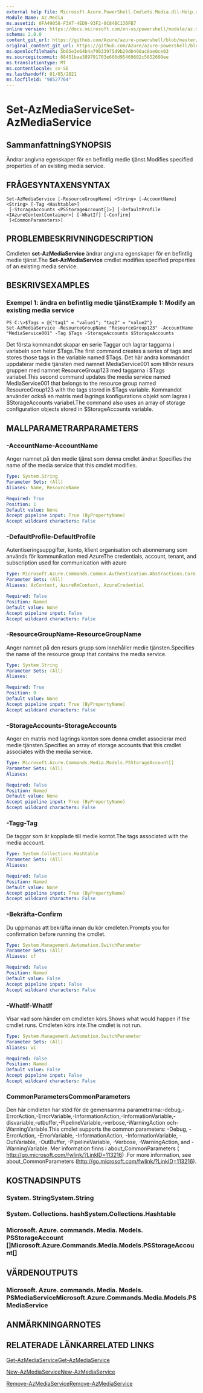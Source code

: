 ```yaml
---
external help file: Microsoft.Azure.PowerShell.Cmdlets.Media.dll-Help.xml
Module Name: Az.Media
ms.assetid: 0FA49058-F3A7-4ED9-93F2-0C84BC130FB7
online version: https://docs.microsoft.com/en-us/powershell/module/az.media/set-azmediaservice
schema: 2.0.0
content_git_url: https://github.com/Azure/azure-powershell/blob/master/src/Media/Media/help/Set-AzMediaService.md
original_content_git_url: https://github.com/Azure/azure-powershell/blob/master/src/Media/Media/help/Set-AzMediaService.md
ms.openlocfilehash: 5b85e3e64b4a79b33975d9b29d0498ac8ae0ce03
ms.sourcegitcommit: 68451baa389791703e666d95469602c5652609ee
ms.translationtype: MT
ms.contentlocale: sv-SE
ms.lasthandoff: 01/05/2021
ms.locfileid: "98527764"
---
```

# <span data-ttu-id="d02d1-101">Set-AzMediaService</span><span class="sxs-lookup"><span data-stu-id="d02d1-101">Set-AzMediaService</span></span>

## <span data-ttu-id="d02d1-102">Sammanfattning</span><span class="sxs-lookup"><span data-stu-id="d02d1-102">SYNOPSIS</span></span>
<span data-ttu-id="d02d1-103">Ändrar angivna egenskaper för en befintlig medie tjänst.</span><span class="sxs-lookup"><span data-stu-id="d02d1-103">Modifies specified properties of an existing media service.</span></span>

## <span data-ttu-id="d02d1-104">FRÅGESYNTAXEN</span><span class="sxs-lookup"><span data-stu-id="d02d1-104">SYNTAX</span></span>

```
Set-AzMediaService [-ResourceGroupName] <String> [-AccountName] <String> [-Tag <Hashtable>]
 [-StorageAccounts <PSStorageAccount[]>] [-DefaultProfile <IAzureContextContainer>] [-WhatIf] [-Confirm]
 [<CommonParameters>]
```

## <span data-ttu-id="d02d1-105">PROBLEMBESKRIVNING</span><span class="sxs-lookup"><span data-stu-id="d02d1-105">DESCRIPTION</span></span>
<span data-ttu-id="d02d1-106">Cmdleten **set-AzMediaService** ändrar angivna egenskaper för en befintlig medie tjänst.</span><span class="sxs-lookup"><span data-stu-id="d02d1-106">The **Set-AzMediaService** cmdlet modifies specified properties of an existing media service.</span></span>

## <span data-ttu-id="d02d1-107">BESKRIVS</span><span class="sxs-lookup"><span data-stu-id="d02d1-107">EXAMPLES</span></span>

### <span data-ttu-id="d02d1-108">Exempel 1: ändra en befintlig medie tjänst</span><span class="sxs-lookup"><span data-stu-id="d02d1-108">Example 1: Modify an existing media service</span></span>
```
PS C:\>$Tags = @{"tag1" = "value1"; "tag2" = "value2"}
Set-AzMediaService -ResourceGroupName "ResourceGroup123" -AccountName "MediaService001" -Tag $Tags -StorageAccounts $StorageAccounts
```

<span data-ttu-id="d02d1-109">Det första kommandot skapar en serie Taggar och lagrar taggarna i variabeln som heter $Tags.</span><span class="sxs-lookup"><span data-stu-id="d02d1-109">The first command creates a series of tags and stores those tags in the variable named $Tags.</span></span>
<span data-ttu-id="d02d1-110">Det här andra kommandot uppdaterar medie tjänsten med namnet MediaService001 som tillhör resurs gruppen med namnet ResourceGroup123 med taggarna i $Tags variabel.</span><span class="sxs-lookup"><span data-stu-id="d02d1-110">This second command updates the media service named MediaService001 that belongs to the resource group named ResourceGroup123 with the tags stored in $Tags variable.</span></span>
<span data-ttu-id="d02d1-111">Kommandot använder också en matris med lagrings konfigurations objekt som lagras i $StorageAccounts variabel.</span><span class="sxs-lookup"><span data-stu-id="d02d1-111">The command also uses an array of storage configuration objects stored in $StorageAccounts variable.</span></span>

## <span data-ttu-id="d02d1-112">MALLPARAMETRAR</span><span class="sxs-lookup"><span data-stu-id="d02d1-112">PARAMETERS</span></span>

### <span data-ttu-id="d02d1-113">-AccountName</span><span class="sxs-lookup"><span data-stu-id="d02d1-113">-AccountName</span></span>
<span data-ttu-id="d02d1-114">Anger namnet på den medie tjänst som denna cmdlet ändrar.</span><span class="sxs-lookup"><span data-stu-id="d02d1-114">Specifies the name of the media service that this cmdlet modifies.</span></span>

```yaml
Type: System.String
Parameter Sets: (All)
Aliases: Name, ResourceName

Required: True
Position: 1
Default value: None
Accept pipeline input: True (ByPropertyName)
Accept wildcard characters: False
```

### <span data-ttu-id="d02d1-115">-DefaultProfile</span><span class="sxs-lookup"><span data-stu-id="d02d1-115">-DefaultProfile</span></span>
<span data-ttu-id="d02d1-116">Autentiseringsuppgifter, konto, klient organisation och abonnemang som används för kommunikation med Azure</span><span class="sxs-lookup"><span data-stu-id="d02d1-116">The credentials, account, tenant, and subscription used for communication with azure</span></span>

```yaml
Type: Microsoft.Azure.Commands.Common.Authentication.Abstractions.Core.IAzureContextContainer
Parameter Sets: (All)
Aliases: AzContext, AzureRmContext, AzureCredential

Required: False
Position: Named
Default value: None
Accept pipeline input: False
Accept wildcard characters: False
```

### <span data-ttu-id="d02d1-117">-ResourceGroupName</span><span class="sxs-lookup"><span data-stu-id="d02d1-117">-ResourceGroupName</span></span>
<span data-ttu-id="d02d1-118">Anger namnet på den resurs grupp som innehåller medie tjänsten.</span><span class="sxs-lookup"><span data-stu-id="d02d1-118">Specifies the name of the resource group that contains the media service.</span></span>

```yaml
Type: System.String
Parameter Sets: (All)
Aliases:

Required: True
Position: 0
Default value: None
Accept pipeline input: True (ByPropertyName)
Accept wildcard characters: False
```

### <span data-ttu-id="d02d1-119">-StorageAccounts</span><span class="sxs-lookup"><span data-stu-id="d02d1-119">-StorageAccounts</span></span>
<span data-ttu-id="d02d1-120">Anger en matris med lagrings konton som denna cmdlet associerar med medie tjänsten.</span><span class="sxs-lookup"><span data-stu-id="d02d1-120">Specifies an array of storage accounts that this cmdlet associates with the media service.</span></span>

```yaml
Type: Microsoft.Azure.Commands.Media.Models.PSStorageAccount[]
Parameter Sets: (All)
Aliases:

Required: False
Position: Named
Default value: None
Accept pipeline input: True (ByPropertyName)
Accept wildcard characters: False
```

### <span data-ttu-id="d02d1-121">-Tagg</span><span class="sxs-lookup"><span data-stu-id="d02d1-121">-Tag</span></span>
<span data-ttu-id="d02d1-122">De taggar som är kopplade till medie kontot.</span><span class="sxs-lookup"><span data-stu-id="d02d1-122">The tags associated with the media account.</span></span>

```yaml
Type: System.Collections.Hashtable
Parameter Sets: (All)
Aliases:

Required: False
Position: Named
Default value: None
Accept pipeline input: True (ByPropertyName)
Accept wildcard characters: False
```

### <span data-ttu-id="d02d1-123">-Bekräfta</span><span class="sxs-lookup"><span data-stu-id="d02d1-123">-Confirm</span></span>
<span data-ttu-id="d02d1-124">Du uppmanas att bekräfta innan du kör cmdleten.</span><span class="sxs-lookup"><span data-stu-id="d02d1-124">Prompts you for confirmation before running the cmdlet.</span></span>

```yaml
Type: System.Management.Automation.SwitchParameter
Parameter Sets: (All)
Aliases: cf

Required: False
Position: Named
Default value: False
Accept pipeline input: False
Accept wildcard characters: False
```

### <span data-ttu-id="d02d1-125">-WhatIf</span><span class="sxs-lookup"><span data-stu-id="d02d1-125">-WhatIf</span></span>
<span data-ttu-id="d02d1-126">Visar vad som händer om cmdleten körs.</span><span class="sxs-lookup"><span data-stu-id="d02d1-126">Shows what would happen if the cmdlet runs.</span></span>
<span data-ttu-id="d02d1-127">Cmdleten körs inte.</span><span class="sxs-lookup"><span data-stu-id="d02d1-127">The cmdlet is not run.</span></span>

```yaml
Type: System.Management.Automation.SwitchParameter
Parameter Sets: (All)
Aliases: wi

Required: False
Position: Named
Default value: False
Accept pipeline input: False
Accept wildcard characters: False
```

### <span data-ttu-id="d02d1-128">CommonParameters</span><span class="sxs-lookup"><span data-stu-id="d02d1-128">CommonParameters</span></span>
<span data-ttu-id="d02d1-129">Den här cmdleten har stöd för de gemensamma parametrarna:-debug,-ErrorAction,-ErrorVariable,-InformationAction,-InformationVariable,-disvariable,-utbuffer,-PipelineVariable,-verbose,-WarningAction och-WarningVariable.</span><span class="sxs-lookup"><span data-stu-id="d02d1-129">This cmdlet supports the common parameters: -Debug, -ErrorAction, -ErrorVariable, -InformationAction, -InformationVariable, -OutVariable, -OutBuffer, -PipelineVariable, -Verbose, -WarningAction, and -WarningVariable.</span></span> <span data-ttu-id="d02d1-130">Mer information finns i about_CommonParameters ( http://go.microsoft.com/fwlink/?LinkID=113216) .</span><span class="sxs-lookup"><span data-stu-id="d02d1-130">For more information, see about_CommonParameters (http://go.microsoft.com/fwlink/?LinkID=113216).</span></span>

## <span data-ttu-id="d02d1-131">KOSTNADS</span><span class="sxs-lookup"><span data-stu-id="d02d1-131">INPUTS</span></span>

### <span data-ttu-id="d02d1-132">System. String</span><span class="sxs-lookup"><span data-stu-id="d02d1-132">System.String</span></span>

### <span data-ttu-id="d02d1-133">System. Collections. hash</span><span class="sxs-lookup"><span data-stu-id="d02d1-133">System.Collections.Hashtable</span></span>

### <span data-ttu-id="d02d1-134">Microsoft. Azure. commands. Media. Models. PSStorageAccount []</span><span class="sxs-lookup"><span data-stu-id="d02d1-134">Microsoft.Azure.Commands.Media.Models.PSStorageAccount[]</span></span>

## <span data-ttu-id="d02d1-135">VÄRDEN</span><span class="sxs-lookup"><span data-stu-id="d02d1-135">OUTPUTS</span></span>

### <span data-ttu-id="d02d1-136">Microsoft. Azure. commands. Media. Models. PSMediaService</span><span class="sxs-lookup"><span data-stu-id="d02d1-136">Microsoft.Azure.Commands.Media.Models.PSMediaService</span></span>

## <span data-ttu-id="d02d1-137">ANMÄRKNINGAR</span><span class="sxs-lookup"><span data-stu-id="d02d1-137">NOTES</span></span>

## <span data-ttu-id="d02d1-138">RELATERADE LÄNKAR</span><span class="sxs-lookup"><span data-stu-id="d02d1-138">RELATED LINKS</span></span>

[<span data-ttu-id="d02d1-139">Get-AzMediaService</span><span class="sxs-lookup"><span data-stu-id="d02d1-139">Get-AzMediaService</span></span>](./Get-AzMediaService.md)

[<span data-ttu-id="d02d1-140">New-AzMediaService</span><span class="sxs-lookup"><span data-stu-id="d02d1-140">New-AzMediaService</span></span>](./New-AzMediaService.md)

[<span data-ttu-id="d02d1-141">Remove-AzMediaService</span><span class="sxs-lookup"><span data-stu-id="d02d1-141">Remove-AzMediaService</span></span>](./Remove-AzMediaService.md)


